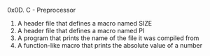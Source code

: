 0x0D. C - Preprocessor
1. A header file that defines a macro named SIZE
2. A header file that defines a macro named PI
3. A program that prints the name of the file it was compiled from
4. A function-like macro that prints the absolute value of a number

